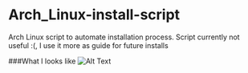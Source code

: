 # Arch_Linux-install-script
Arch Linux script to automate installation process.
Script currently not useful :(, I use it more as guide for future installs

###What I looks like
![Alt Text](https://github.com/phantomfreeJr/Arch_Linux-install-script/blob/master/pics/what_it_looks_like2.png)
